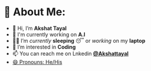 # 💫 About Me:
- 👋 Hi, I’m **Akshat Tayal** 
- 🔭 I'm currently working on **A.I** 
- 👨‍💻 I’m *currently* **sleeping** 😴 or *working* on my **laptop** 
- 👀 I’m interested in **Coding** 
- 📫 You can reach me on Lnkedin <a href="www.linkedin.com/in/akshat-tayal-8b6225296"> **@Akshattayal** 
- 😄 Pronouns: He/His

<!---
# 📊 GitHub Stats:
![](https://github-readme-stats.vercel.app/api?username=Akshat5249&theme=react&hide_border=false&include_all_commits=false&count_private=false)<br/>
![](https://github-readme-streak-stats.herokuapp.com/?user=Akshat5249&theme=react&hide_border=false)<br/>
![](https://github-readme-stats.vercel.app/api/top-langs/?username=Akshat5249&theme=react&hide_border=false&include_all_commits=false&count_private=false&layout=compact)

## 🏆 GitHub Trophies
[![trophy](https://github-profile-trophy.vercel.app/?username=Akshat5249&theme=onedark)](https://github.com/Akshat5249/github-profile-trophy)
<!---
Akshat5249/Akshat5249 is a ✨ special ✨ repository because its `README.md` (this file) appears on your GitHub profile.
You can click the Preview link to take a look at your changes.
--->
